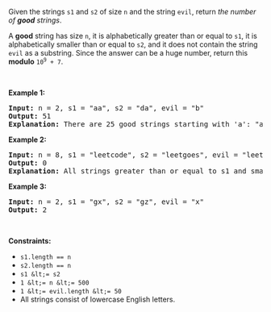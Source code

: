 Given the strings `` s1 `` and `` s2 `` of size `` n `` and the string `` evil ``, return _the number of __good__ strings_.

A __good__ string has size `` n ``, it is alphabetically greater than or equal to `` s1 ``, it is alphabetically smaller than or equal to `` s2 ``, and it does not contain the string `` evil `` as a substring. Since the answer can be a huge number, return this __modulo__ <code>10<sup>9</sup> + 7</code>.

&nbsp;

__Example 1:__

<pre>
<strong>Input:</strong> n = 2, s1 = "aa", s2 = "da", evil = "b"
<strong>Output:</strong> 51 
<strong>Explanation:</strong> There are 25 good strings starting with 'a': "aa","ac","ad",...,"az". Then there are 25 good strings starting with 'c': "ca","cc","cd",...,"cz" and finally there is one good string starting with 'd': "da".&nbsp;
</pre>

__Example 2:__

<pre>
<strong>Input:</strong> n = 8, s1 = "leetcode", s2 = "leetgoes", evil = "leet"
<strong>Output:</strong> 0 
<strong>Explanation:</strong> All strings greater than or equal to s1 and smaller than or equal to s2 start with the prefix "leet", therefore, there is not any good string.
</pre>

__Example 3:__

<pre>
<strong>Input:</strong> n = 2, s1 = "gx", s2 = "gz", evil = "x"
<strong>Output:</strong> 2
</pre>

&nbsp;

__Constraints:__

*   `` s1.length == n ``
*   `` s2.length == n ``
*   `` s1 &lt;= s2 ``
*   `` 1 &lt;= n &lt;= 500 ``
*   `` 1 &lt;= evil.length &lt;= 50 ``
*   All strings consist of lowercase English letters.